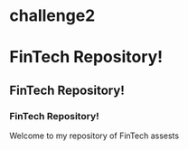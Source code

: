 # challenge2

# FinTech Repository!

## FinTech Repository!

### FinTech Repository!

Welcome to my repository of FinTech assests